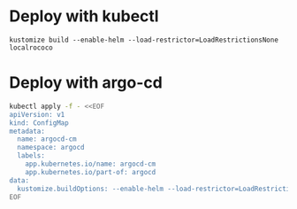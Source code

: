# Deploy with kubectl

    kustomize build --enable-helm --load-restrictor=LoadRestrictionsNone localrococo

# Deploy with argo-cd

```bash
kubectl apply -f - <<EOF
apiVersion: v1
kind: ConfigMap
metadata:
  name: argocd-cm
  namespace: argocd
  labels:
    app.kubernetes.io/name: argocd-cm
    app.kubernetes.io/part-of: argocd
data:
  kustomize.buildOptions: --enable-helm --load-restrictor=LoadRestrictionsNone
EOF
```